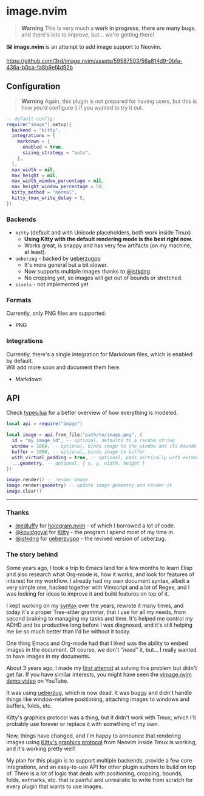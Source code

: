 # image.nvim

> **Warning**
> This is very much a **work in progress**, **there are many bugs**, and there's lots to improve, but... we're getting there!

🖼️ **image.nvim** is an attempt to add image support to Neovim.

https://github.com/3rd/image.nvim/assets/59587503/56a814d9-0bfa-436a-b0ca-fa8b9ef4d92b


## Configuration

> **Warning**
> Again, this plugin is not prepared for having users, but this is how you'd configure it if you wanted to try it out.

```lua
-- default config:
require("image").setup({
  backend = "kitty",
  integrations = {
    markdown = {
      enabled = true,
      sizing_strategy = "auto",
    },
  },
  max_width = nil,
  max_height = nil,
  max_width_window_percentage = nil,
  max_height_window_percentage = 50,
  kitty_method = "normal",
  kitty_tmux_write_delay = 5,
})
```

### Backends

- `kitty` (default and with Unicode placeholders, both work inside Tmux)
    - **Using Kitty with the default rendering mode is the best right now.**
    - Works great, is snappy and has very few artifacts (on my machine, at least).
- `ueberzug` - backed by [ueberzugpp](https://github.com/jstkdng/ueberzugpp)
    - It's more general but a bit slower.
    - Now supports multiple images thanks to [@jstkdng](https://github.com/jstkdng/ueberzugpp/issues/74).
    - No cropping yet, so images will get out of bounds or stretched.
- `sixels` - not implemented yet

### Formats

Currently, only PNG files are supported.

- PNG

### Integrations

Currently, there's a single integration for Markdown files, which is enabled by default.
\
Will add more soon and document them here.

- Markdown

## API

Check [types.lua](./lua/types.lua) for a better overview of how everything is modeled.

```lua
local api = require("image")

local image = api.from_file("path/to/image.png", {
  id = "my_image_id", -- optional, defaults to a random string
  window = 1000, -- optional, binds image to the window and its bounds
  buffer = 1000, -- optional, binds image to buffer
  with_virtual_padding = true, -- optional, pads vertically with extmarks
  ...geometry, -- optional, { x, y, width, height }
})

image.render() -- render image
image.render(geometry) -- update image geometry and render it
image.clear()
```

---

### Thanks

- [@edluffy](https://github.com/edluffy) for [hologram.nvim](https://github.com/edluffy/hologram.nvim) - of which I borrowed a lot of code.
- [@kovidgoyal](https://github.com/kovidgoyal) for [Kitty](https://github.com/kovidgoyal/kitty) - the program I spend most of my time in.
- [@jstkdng](https://github.com/jstkdng) for [ueberzugpp](https://github.com/jstkdng/ueberzugpp) - the revived version of ueberzug.

### The story behind
Some years ago, I took a trip to Emacs land for a few months to learn Elisp and also research what Org-mode is, how it works,
and look for features of interest for my workflow.
I already had my own document syntax, albeit a very simple one, hacked together with Vimscript and a lot
of Regex, and I was looking for ideas to improve it and build features on top of it.

I kept working on my [syntax](https://github.com/3rd/syslang) over the years, rewrote it many times, and today it's a proper Tree-sitter grammar,
that I use for all my needs, from second braining to managing my tasks and time.
It's helped me control my ADHD and be productive long before I was diagnosed, and it's still helping me be so much better than I'd be without it today.

One thing Emacs and Org-mode had that I liked was the ability to embed images in the document. Of course, we don't *"need"* it, but... I really wanted to have images in my documents.

About 3 years ago, I made my [first attempt](https://github.com/3rd/vimage.nvim/tree/master) at solving this problem but didn't get far.
If you have similar interests, you might have seen the [vimage.nvim demo video](https://www.youtube.com/watch?v=cnt9mPOjrLg) on YouTube.

It was using [ueberzug](https://github.com/seebye/ueberzug), which is now dead. It was buggy and didn't handle things like window-relative positioning, attaching images to windows and buffers, folds, etc.

Kitty's graphics protocol was a thing, but it didn't work with Tmux, which I'll probably use forever or replace it with something of my own.

Now, things have changed, and I'm happy to announce that rendering images using [Kitty's graphics protocol](https://sw.kovidgoyal.net/kitty/graphics-protocol.html) from Neovim inside Tmux is working, and it's working pretty well!

My plan for this plugin is to support multiple backends, provide a few core integrations, and an easy-to-use API for other plugin authors to build on top of. There is a lot of logic that deals with positioning, cropping, bounds,
folds, extmarks, etc. that is painful and unrealistic to write from scratch for every plugin that wants to use images.

